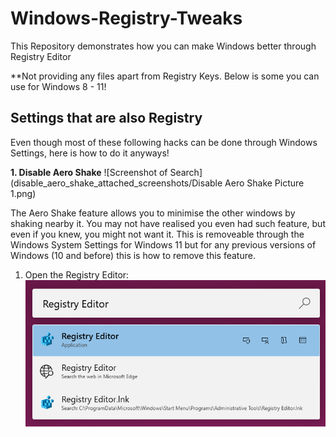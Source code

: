 # Windows-Registry-Tweaks
This Repository demonstrates how you can make Windows better through Registry Editor

**Not providing any files apart from Registry Keys. Below is some you can use for Windows 8 - 11!

## Settings that are also Registry
Even though most of these following hacks can be done through Windows Settings, here is how to do it anyways!

**1. Disable Aero Shake**
   ![Screenshot of Search](disable_aero_shake_attached_screenshots/Disable Aero Shake Picture 1.png)
   
   The Aero Shake feature allows you to minimise the other windows by shaking nearby it. You may not have realised you even had such feature, but even if you knew, you might not want it. This is removeable through the Windows System Settings for Windows 11 but for any previous versions of Windows (10 and before) this is how to remove this feature.

   1. Open the Registry Editor:
     ![Screenshot of Search](disable_aero_shake_attached_screenshots/registry_editor_search.png)
